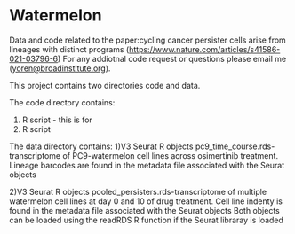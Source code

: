 # Watermelon
Data and code related to the paper:cycling cancer persister cells arise from lineages with distinct programs (https://www.nature.com/articles/s41586-021-03796-6)
For any addiotnal code request or questions please email me (yoren@broadinstitute.org). 

This project contains two directories code and data.

The code directory contains:
  1) R script - this is for
  2) R script 
 
The data directory contains:
  1)V3 Seurat R objects pc9_time_course.rds- transcriptome of PC9-watermelon cell lines across osimertinib treatment. Lineage barcodes are found in the metadata       file associated with the Seurat objects
  
  2)V3 Seurat R objects pooled_persisters.rds-transcriptome of multiple watermelon cell lines at day 0 and 10 of drug treatment. Cell line indenty is found in the     metadata file associated with the Seurat objects
  Both objects can be loaded using the readRDS R function if the Seurat libraray is loaded

